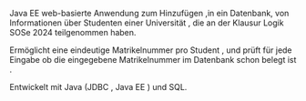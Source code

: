 Java EE web-basierte Anwendung zum Hinzufügen ,in ein Datenbank, von Informationen über Studenten einer Universität , die an der Klausur Logik SOSe 2024 teilgenommen haben.

Ermöglicht eine eindeutige Matrikelnummer pro Student  , und prüft für jede Eingabe ob die eingegebene Matrikelnummer im Datenbank schon belegt ist .

Entwickelt mit Java (JDBC , Java EE ) und SQL.
